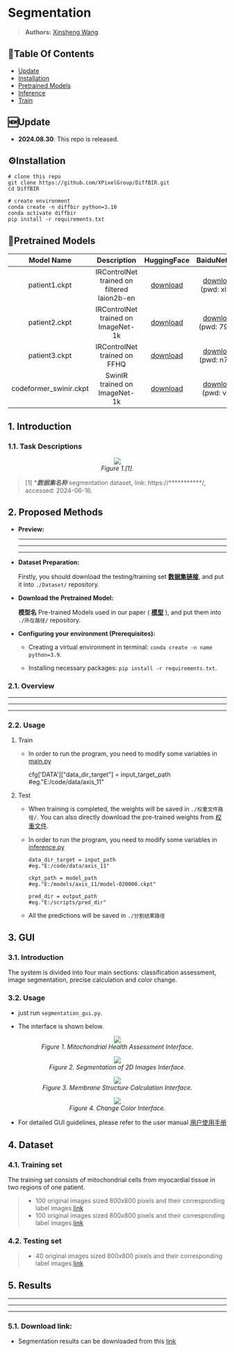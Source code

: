 # Segmentation 

> **Authors:**
> [Xinsheng Wang](https://).

## :book:Table Of Contents

- [Update](#update)
- [Installation](#installation)
- [Pretrained Models](#pretrained_models)
- [Inference](#inference)
- [Train](#train)

## <a name="update"></a>:new:Update

- **2024.08.30**: This repo is released.

## <a name="installation"></a>:gear:Installation

```shell
# clone this repo
git clone https://github.com/XPixelGroup/DiffBIR.git
cd DiffBIR

# create environment
conda create -n diffbir python=3.10
conda activate diffbir
pip install -r requirements.txt
```
## <a name="pretrained_models"></a>:dna:Pretrained Models

| Model Name | Description | HuggingFace | BaiduNetdisk | OpenXLab |
| :---------: | :----------: | :----------: | :----------: | :----------: |
| patient1.ckpt | IRControlNet trained on filtered laion2b-en  | [download](https://huggingface.co/lxq007/DiffBIR-v2/resolve/main/v2.pth) | [download](https://pan.baidu.com/s/1uTAFl13xgGAzrnznAApyng?pwd=xiu3)<br>(pwd: xiu3) | [download](https://openxlab.org.cn/models/detail/linxinqi/DiffBIR/tree/main) |
| patient2.ckpt | IRControlNet trained on ImageNet-1k | [download](https://huggingface.co/lxq007/DiffBIR-v2/resolve/main/v1_general.pth) | [download](https://pan.baidu.com/s/1PhXHAQSTOUX4Gy3MOc2t2Q?pwd=79n9)<br>(pwd: 79n9) | [download](https://openxlab.org.cn/models/detail/linxinqi/DiffBIR/tree/main) |
| patient3.ckpt | IRControlNet trained on FFHQ | [download](https://huggingface.co/lxq007/DiffBIR-v2/resolve/main/v1_face.pth) | [download](https://pan.baidu.com/s/1kvM_SB1VbXjbipLxdzlI3Q?pwd=n7dx)<br>(pwd: n7dx) | [download](https://openxlab.org.cn/models/detail/linxinqi/DiffBIR/tree/main) |
| codeformer_swinir.ckpt | SwinIR trained on ImageNet-1k | [download](https://huggingface.co/lxq007/DiffBIR-v2/resolve/main/codeformer_swinir.ckpt) | [download](https://pan.baidu.com/s/176fARg2ySYtDgX2vQOeRbA?pwd=vfif)<br>(pwd: vfif) | [download](https://openxlab.org.cn/models/detail/linxinqi/DiffBIR/tree/main) |


## 1. Introduction

### 1.1. Task Descriptions

<p align="center">
    <img src="http://.png"/> <br />
    <em> 
    Figure 1.[1].
    </em>
</p>

> [1] ****数据集名称*** segmentation dataset, link: https://***********/, accessed: 2024-06-16.

## 2. Proposed Methods

- **Preview:**
  
  *********
  *********
  *********

- **Dataset Preparation:**

    Firstly, you should download the testing/training set  [**数据集链接**](**路径**), 
    and put it into `./Dataset/` repository.
  
- **Download the Pretrained Model:**
  
    **模型名** Pre-trained Models used in our paper (
    [**模型**](**路径**)
    ), 
    and put them into `./所在路径/` repository.

- **Configuring your environment (Prerequisites):**
    
    + Creating a virtual environment in terminal: `conda create -n name python=3.9`.
    
    + Installing necessary packages: `pip install -r requirements.txt`.

### 2.1. Overview

*********
*********
*********

### 2.2. Usage

1. Train

    - In order to run the program, you need to modify some variables in [main.py](https://scripts/main.py "main.py")
    
      cfg['DATA']["data_dir_target"] = input_target_path       #eg."E:/code/data/axis_11"
  
2. Test
    
    - When training is completed, the weights will be saved in `./权重文件路径/`. 
    You can also directly download the pre-trained weights from [权重文件](https://).

    - In order to run the program, you need to modify some variables in [inference.py](https://scripts/inference.py "inference.py")

          data_dir_target = input_path 		                        #eg."E:/code/data/axis_11"     
    
          ckpt_path = model_path 		                                #eg."E:/models/axis_11/model-020000.ckpt"
    
          pred_dir = output_path		                                #eg."E:/scripts/pred_dir"
    
    - All the predictions will be saved in `./分割结果路径`
   
  ## 3. GUI
  
  ### 3.1. Introduction

  The system is divided into four main sections: classification assessment, image segmentation, precise calculation and color change. 

  ### 3.2. Usage

- just run `segmentation_gui.py`.

- The interface is shown below.
  
<p align="center">
    <img src="Classify.png"/> <br />
    <em> 
    Figure 1. Mitochondrial Health Assessment Interface.
    </em>
</p>

<p align="center">
    <img src="Segmentation.png"/> <br />
    <em> 
    Figure 2. Segmentation of 2D Images Interface.
    </em>
</p>

<p align="center">
    <img src="Calculation.png"/> <br />
    <em> 
    Figure 3. Membrane Structure Calculation Interface.
    </em>
</p>

<p align="center">
    <img src="Color.png"/> <br />
    <em> 
    Figure 4. Change Color Interface.
    </em>
</p>

- For detailed GUI guidelines, please refer to the user manual [用户使用手册](https://scripts/inference.py "inference.py")

## 4. Dataset

### 4.1. Training set

The training set consists of mitochondrial cells from myocardial tissue in two regions of one patient.

> - 100 original images sized 800x800 pixels and their corresponding label images.[link](https://)
> - 100 original images sized 800x800 pixels and their corresponding label images.[link](https://)

### 4.2. Testing set

> - 40 original images sized 800x800 pixels and their corresponding label images.[link](https://)

## 5. Results

*********
*********
*********

### 5.1. Download link:

- Segmentation results can be downloaded from this [link](https://)




  
  
  



